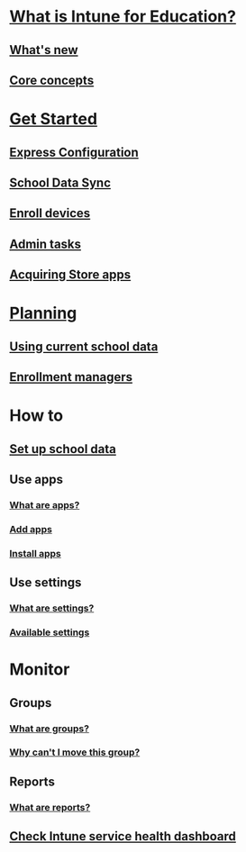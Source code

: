 # [What is Intune for Education?](overview/what-is-intune-for-education.md)
## [What's new](overview/whats-new-in-edu.md)
## [Core concepts](overview/core-concepts.md)

# [Get Started](get-started/get-started-overview.md)
## [Express Configuration](get-started/express-configuration.md)
## [School Data Sync](get-started/what-is-school-data-sync.md)
## [Enroll devices](get-started/add-devices.md)
## [Admin tasks](get-started/admin-tasks.md)
## [Acquiring Store apps](get-started/acquire-store-apps.md)

# [Planning](plan/plan-overview.md)
## [Using current school data](plan/using-school-data-sync.md)
## [Enrollment managers](plan/enrollment-managers.md)

# How to
## [Set up school data](how-to/sds/set-up-school-data-sync.md)
## Use apps
### [What are apps?](how-to/apps/apps-intune-education.md)
### [Add apps](how-to/apps/add-apps.md)
### [Install apps](how-to/apps/install-apps.md)
## Use settings
### [What are settings?](how-to/settings/what-are-settings.md)
### [Available settings](how-to/settings/available-what-are-settings.md)

# Monitor
## Groups
### [What are groups?](monitor/groups/what-are-groups.md)
### [Why can't I move this group?](monitor/groups/why-cant-i-move-this-group.md)
## Reports
### [What are reports?](monitor/reports/what-are-reports.md)
## [Check Intune service health dashboard](monitor/reports/service-health.md)
